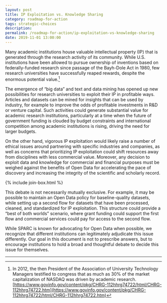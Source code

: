 ```yaml
---
layout: post
title: IP Exploitation vs. Knowledge Sharing
category: roadmap-for-action
tags: strategic-choices
description:
permalink: /roadmap-for-action/ip-exploitation-vs-knowledge-sharing
date: 2019-11-01 13:00:00
---
```

Many academic institutions house valuable intellectual property (IP) that is generated through the research activity of its community. While U.S. institutions have been allowed to pursue ownership of inventions based on federally-funded research since passage of the Bayh-Dole Act in 1980, few research universities have successfully reaped rewards, despite the enormous potential value.[^13]

The emergence of “big data” and text and data mining has opened up new possibilities for research universities to exploit their IP in profitable ways. Articles and datasets can be mined for insights that can be used by industry, for example to improve the odds of profitable investments in R&D or venture capital. Such activities could generate substantial value for academic research institutions, particularly at a time when the future of government funding is clouded by budget constraints and international competition among academic institutions is rising, driving the need for larger budgets.

On the other hand, vigorous IP exploitation would likely raise a number of ethical issues around partnering with specific industries and companies, as well as concerns that prioritizing IP exploitation could shift resources away from disciplines with less commercial value. Moreover, any decision to exploit data and knowledge for commercial and financial purposes must be weighed against the benefits of Open Data for accelerating the pace of discovery and increasing the integrity of the scientific and scholarly record.

{% include join-box.html %}

This debate is not necessarily mutually exclusive. For example, it may be possible to maintain an Open Data policy for baseline-quality datasets, while setting up a second flow for datasets that have been processed, cleaned, and standardized for IP exploitation. This structure could provide a “best of both worlds” scenario, where grant funding could support the first flow and commercial services could pay for access to the second flow.

While SPARC is known for advocating for Open Data when possible, we recognize that different institutions can legitimately adjudicate this issue differently. Our goal in this document is not to prescribe answers, but to encourage institutions to hold a broad and thoughtful debate to decide this issue for themselves.


***

[^13]:  In 2012, the then President of the Association of University Technology Managers testified to congress that as much as 30% of the market capitalization of NASDAQ was driven by academic research. [https://www.govinfo.gov/content/pkg/CHRG-112hhrg74722/html/CHRG-112hhrg74722.htm](https://www.govinfo.gov/content/pkg/CHRG-112hhrg74722/html/CHRG-112hhrg74722.htm)
